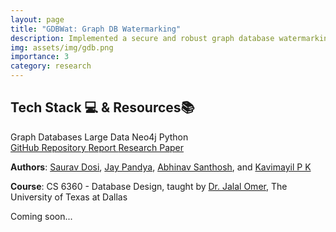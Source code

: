```yaml
---
layout: page
title: "GDBWat: Graph DB Watermarking"
description: Implemented a secure and robust graph database watermarking method using pseudo-nodes to ensure data integrity and ownership verification.
img: assets/img/gdb.png
importance: 3
category: research
---
```

<section id="badgeproj-section">
<h2 class="badgeproj-title">Tech Stack 💻 & Resources📚</h2>
  <div class="badgeproj-container">
    <span class="badgeproj">Graph Databases</span>
    <span class="badgeproj">Large Data</span>
    <span class="badgeproj">Neo4j</span>
    <span class="badgeproj">Python</span>
  </div>
<!-- Links Section -->
  <div class="linksproj-container">
    <a href="https://github.com/sauravdosi/gdb_watermarking" target="_blank" class="linkproj">
      <i class="fab fa-github"></i> GitHub Repository
    </a>
    <a href="https://drive.google.com/file/d/1b5nJGe9BZ2cBmbqsb-rzwzdzN429Th29/view?usp=sharing" target="_blank" class="linkproj">
      <i class="fas fa-file-alt"></i> Report
    </a>
    <a href="https://dl.acm.org/doi/10.1145/3600046.3600049" target="_blank" class="linkproj">
      <i class="fas fa-file"></i> Research Paper
    </a>
  </div>
</section>

**Authors**: <a href="https://sauravdosi.github.io/">Saurav Dosi</a>, <a href="https://www.linkedin.com/in/jay-pandya-0a289b199/">Jay Pandya</a>, <a href="https://www.linkedin.com/in/abhinav-santhosh-utd/">Abhinav Santhosh</a>, and <a href="https://www.linkedin.com/in/kavimayilpk/">Kavimayil P K</a>

**Course**: CS 6360 - Database Design, taught by [Dr. Jalal Omer](https://profiles.utdallas.edu/jalal.omer), The University of Texas at Dallas

Coming soon...
